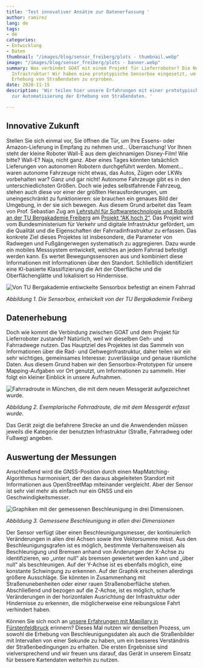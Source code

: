 ```yaml
---
title: 'Test innovativer Ansätze zur Datenerfassung '
author: ramirez
lang: de
tags:
- de
categories:
- Entwicklung
- Daten
thumbnail: "/images/blog/sensor_freiberg/plots - thumbnail.webp"
image: "/images/blog/sensor_freiberg/plots - banner.webp"
summary: Was verbindet GOAT mit einem Projekt für Lieferroboter? Die Nutzung derselben
  Infrastruktur! Wir haben eine prototypische Sensorbox eingesetzt, um die automatisierte
  Erhebung von Straßendaten zu erproben.
date: 2020-11-15
description: 'Wir teilen hier unsere Erfahrungen mit einer prototypischen Sensorbox
  zur Automatisierung der Erhebung von Straßendaten. '

---
```

## Innovative Zukunft

Stellen Sie sich einmal vor, Sie öffnen die Tür, um Ihre Essens- oder Amazon-Lieferung in Empfang zu nehmen und… Überraschung! Vor Ihnen steht der kleine Roboter Wall-E aus dem gleichnamigen Disney-Film! Wie bitte? Wall-E? Naja, nicht ganz. Aber eines Tages könnten tatsächlich Lieferungen von autonomen Robotern durchgeführt werden. Moment… waren autonome Fahrzeuge nicht etwas, das Autos, Zügen oder LKWs vorbehalten war? Ganz und gar nicht! Autonome Fahrzeuge gibt es in den unterschiedlichsten Größen. Doch wie jedes selbstfahrende Fahrzeug, stehen auch diese vor einer der größten Herausforderungen, um uneingeschränkt zu funktionieren: sie brauchen ein genaues Bild der Umgebung, in der sie sich bewegen.
Aus diesem Grund arbeitet das Team von Prof. Sebastian Zug am [Lehrstuhl für Softwaretechnologie und Robotik an der TU Bergakademie Freiberg](https://tu-freiberg.de/fakult1/inf/professuren/softwaretechnologie-und-robotik) am [Projekt “AK hoch 2“](https://www.bmvi.de/SharedDocs/DE/Artikel/DG/mfund-projekte/akhoch2.html). Das Projekt wird vom Bundesministerium für Verkehr und digitale Infrastruktur gefördert, um die Qualität und die Eigenschaften der Fahrradinfrastruktur zu erfassen. Das konkrete Ziel dieses Projektes ist insbesondere, die Parameter von Radwegen und Fußgängerwegen systematisch zu aggregieren. Dazu wurde ein mobiles Messsystem entwickelt, welches an jedem Fahrrad befestigt werden kann. Es wertet Bewegungssensoren aus und kombiniert diese Informationen mit Informationen über den Standort. Schließlich identifiziert eine KI-basierte Klassifizierung die Art der Oberfläche und die Oberflächenglätte und lokalisiert so Hindernisse.

![Von TU Bergakademie entiwckelte Sensorbox befestigt an einem Fahrrad](/images/blog/sensor_freiberg/sensors.webp "Sensorbox")

_Abbildung 1. Die Sensorbox, entwickelt von der TU Bergakademie Freiberg_

## Datenerhebung

Doch wie kommt die Verbindung zwischen GOAT und dem Projekt für Lieferroboter zustande? Natürlich, weil wir dieselben Geh- und Fahrradwege nutzen. Das Hauptziel des Projektes ist das Sammeln von Informationen über die Rad- und Gehweginfrastruktur, daher teilen wir ein sehr wichtiges, gemeinsames Interesse: zuverlässige und genaue räumliche Daten. Aus diesem Grund haben wir den Sensorbox-Prototypen für unsere Mapping-Aufgaben vor Ort genutzt, um Informationen zu sammeln. Hier folgt ein kleiner Einblick in unsere Aufnahmen.

![Fahrradroute in München, die mit dem neuen Messgerät aufgezeichnet wurde.](/images/blog/sensor_freiberg/cyclepath.webp "Exemplarische Fahrradroute")

_Abbildung 2. Exemplarische Fahrradroute, die mit dem Messgerät erfasst wurde._

Das Gerät zeigt die befahrene Strecke an und die Anwendenden müssen jeweils die Kategorie der benutzten Infrastruktur (Straße, Fahrradweg oder Fußweg) angeben.

## Auswertung der Messungen

Anschließend wird die GNSS-Position durch einen MapMatching-Algorithmus harmonisiert, der den daraus abgeleiteten Standort mit Informationen aus OpenStreetMap miteinander vergleicht. Aber der Sensor ist sehr viel mehr als einfach nur ein GNSS und ein Geschwindigkeitsmesser.

![Graphiken mit der gemessenen Beschleunigung in drei Dimensionen.](/images/blog/sensor_freiberg/plots.webp "Gemessene Beschleunigung")

_Abbildung 3. Gemessene Beschleunigung in allen drei Dimensionen_

Der Sensor verfügt über einen Beschleunigungsmesser, der kontinuierlich Veränderungen in allen drei Achsen sowie ihre Vektorsumme misst. Aus den Beschleunigungsgrafen ist es möglich, bestimmte Verhaltensweisen als Beschleunigung und Bremsen anhand von Änderungen der X-Achse zu identifizieren, wo „unter null“ als bremsen gewertet werden kann und „über null“ als beschleunigen. Auf der Y-Achse ist es ebenfalls möglich, eine konstante Schwingung zu erkennen. Auf der Graphik erscheinen allerdings größere Ausschläge. Sie könnten in Zusammenhang mit Straßenunebenheiten oder einer rauen Straßenoberfläche stehen. Abschließend und bezogen auf die Z-Achse, ist es möglich, scharfe Veränderungen in der horizontalen Ausrichtung der Infrastruktur oder Hindernisse zu erkennen, die möglicherweise eine reibungslose Fahrt verhindert haben.

Können Sie sich noch an [unsere Erfahrungen mit Mapillary in Fürstenfeldbruck](../mapillary) erinnern? Dieses Mal nutzen wir denselben Prozess, um sowohl die Erhebung von Beschleunigungsdaten als auch die Straßenbilder mit Intervallen von einer Sekunde zu haben, um ein besseres Verständnis der Straßenbedingungen zu erhalten. Die ersten Ergebnisse sind vielversprechend und wir freuen uns darauf, das Gerät in unserem Einsatz für bessere Kartendaten weiterhin zu nutzen.